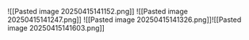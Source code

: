 ![[Pasted image 20250415141152.png]]
![[Pasted image 20250415141247.png]]
![[Pasted image 20250415141326.png]]![[Pasted image 20250415141603.png]]
